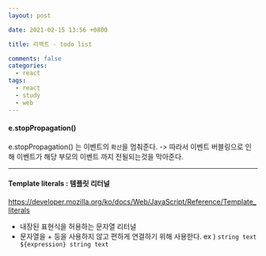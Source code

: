 ```yaml
---
layout: post

date: 2021-02-15 13:56 +0800

title: 리액트 - todo list 

comments: false
categories: 
  - react
tags: 
  - react
  - study
  - web
---
```


#### e.stopPropagation()
e.stopPropagation() 는 이벤트의 `확산`을 멈춰준다. 
-> 따라서 이벤트 버블링으로 인해 이벤트가 해당 부모의 이벤트 까지 전될되는것을 막아준다. 


- - -
#### Template literals : 템플릿 리터널
https://developer.mozilla.org/ko/docs/Web/JavaScript/Reference/Template_literals

- 내장된 표현식을 허용하는 문자열 리터널
- 문자열을 + 등을 사용하지 않고 편하게 연결하기 위해 사용한다. 
  ex ) `string text ${expression} string text`
